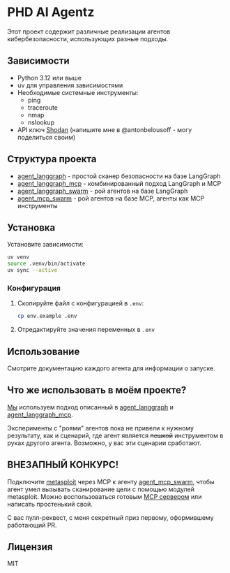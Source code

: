# PHD AI Agentz

Этот проект содержит различные реализации агентов кибербезопасности, использующих разные подходы.

## Зависимости

- Python 3.12 или выше
- uv для управления зависимостями
- Необходимые системные инструменты:
  - ping
  - traceroute
  - nmap
  - nslookup
- API ключ [Shodan](https://shodan.io) (напишите мне в @antonbelousoff - могу поделиться своим)

## Структура проекта

* [agent_langgraph](agent_langgraph/) - простой сканер безопасности на базе LangGraph
* [agent_langgraph_mcp](agent_langgraph_mcp/) - комбинированный подход LangGraph и MCP
* [agent_langgraph_swarm](agent_langgraph_swarm/) - рой агентов на базе LangGraph
* [agent_mcp_swarm](agent_mcp_swarm/) - рой агентов на базе MCP, агенты как MCP инструменты

## Установка

Установите зависимости:

```bash
uv venv
source .venv/bin/activate
uv sync --active
```

### Конфигурация

1. Скопируйте файл с конфигурацией в `.env`:

      ```bash
      cp env.example .env
      ```

1. Отредактируйте значения переменных в `.env`

## Использование

Смотрите документацию каждого агента для информации о запуске.

## Что же использовать в моём проекте?

[Мы](https://киберразведка.рф) используем подход описанный в [agent_langgraph](agent_langgraph/) и [agent_langgraph_mcp](agent_langgraph_mcp/).

Эксперименты с "роями" агентов пока не привели к нужному результату, как и сценарий, где агент является ~~пешкой~~ инструментом в руках другого агента.
Возможно, у вас эти сценарии сработают.

## ВНЕЗАПНЫЙ КОНКУРС!

Подключите [metasploit](https://metasploit.com/) через MCP к агенту [agent_mcp_swarm](agent_mcp_swarm/), чтобы агент умел вызывать сканирование цели с помощью модулей metasploit. 
Можно воспользоваться готовым [MCP сервером](https://github.com/GH05TCREW/MetasploitMCP) или написать простенький свой.

С вас пулл-реквест, с меня секретный приз первому, оформившему работающий PR.

## Лицензия

MIT
